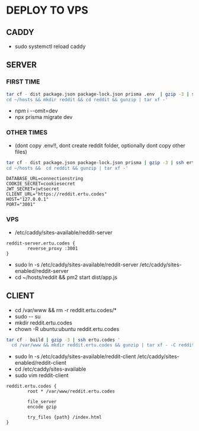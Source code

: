 # DEPLOY TO VPS
## CADDY
- sudo systemctl reload caddy
## SERVER
### FIRST TIME
```bash
tar cf - dist package.json package-lock.json prisma .env  | gzip -3 | ssh ertu.codes '
cd ~/hosts && mkdir reddit && cd reddit && gunzip | tar xf -'
```
- npm i --omit=dev
- npx prisma migrate dev
### OTHER TIMES
- (dont copy .env!!, dont create reddit folder, optionally dont copy other files)
```bash
tar cf - dist package.json package-lock.json prisma | gzip -3 | ssh ertu.codes '
cd ~/hosts &&  cd reddit && gunzip | tar xf -'
```
```env
DATABASE_URL=connectionstring
COOKIE_SECRET=cookiesecret
JWT_SECRET=jwtsecret
CLIENT_URL="https://reddit.ertu.codes"
HOST="127.0.0.1"
PORT="3001"
```
### VPS
- /etc/caddy/sites-available/reddit-server
```caddy
reddit-server.ertu.codes {
        reverse_proxy :3001
}
```
- sudo ln -s /etc/caddy/sites-available/reddit-server /etc/caddy/sites-enabled/reddit-server
- cd ~/hosts/reddit && pm2 start dist/app.js

## CLIENT
- cd /var/www && rm -r reddit.ertu.codes/*
- sudo -- su
- mkdir reddit.ertu.codes
- chown -R ubuntu:ubuntu reddit.ertu.codes
```bash
tar cf - build | gzip -3 | ssh ertu.codes '
  cd /var/www && mkdir reddit.ertu.codes && gunzip | tar xf - -C reddit.ertu.codes --strip-components=1' # maybe outdated
```

- sudo ln -s /etc/caddy/sites-available/reddit-client /etc/caddy/sites-enabled/reddit-client
- cd /etc/caddy/sites-available
- sudo vim reddit-client
```caddy
reddit.ertu.codes {
        root * /var/www/reddit.ertu.codes

        file_server
        encode gzip

        try_files {path} /index.html
}
```
